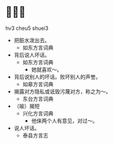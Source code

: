 









# 𢮎臭水
hv3 cheu5 shuei3
+ 把脏水泼出去。
  * 如东方言词典
+ 背后说人坏话。
  * 如东方言词典
    - 她就喜欢～。
+ 背后说别人的坏话。败坏别人的声誉。
  * 如皋方言词典
+ 揭露对方隐私或诋毁污蔑对方，称之为～。
  * 东台方言词典
+ （喻）揭短
  * 兴化方言词典
    - 他俫两个人有意见，对过～。
+ 说人坏话。
  * 泰县方言志
